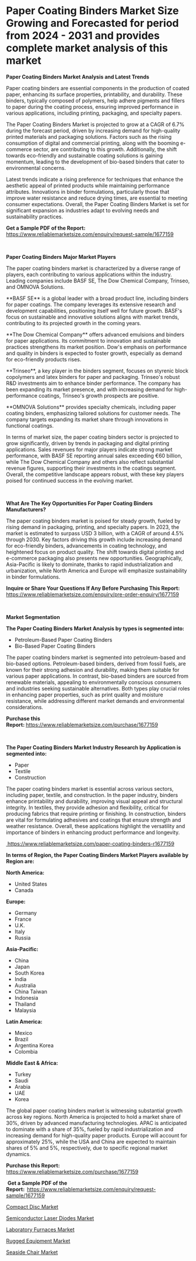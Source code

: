 <p><h1>Paper Coating Binders Market Size Growing and Forecasted for period from 2024 - 2031 and provides complete market analysis of this market</h1></p><p><strong>Paper Coating Binders Market Analysis and Latest Trends</strong></p>
<p><p>Paper coating binders are essential components in the production of coated paper, enhancing its surface properties, printability, and durability. These binders, typically composed of polymers, help adhere pigments and fillers to paper during the coating process, ensuring improved performance in various applications, including printing, packaging, and specialty papers.</p><p>The Paper Coating Binders Market is projected to grow at a CAGR of 6.7% during the forecast period, driven by increasing demand for high-quality printed materials and packaging solutions. Factors such as the rising consumption of digital and commercial printing, along with the booming e-commerce sector, are contributing to this growth. Additionally, the shift towards eco-friendly and sustainable coating solutions is gaining momentum, leading to the development of bio-based binders that cater to environmental concerns. </p><p>Latest trends indicate a rising preference for techniques that enhance the aesthetic appeal of printed products while maintaining performance attributes. Innovations in binder formulations, particularly those that improve water resistance and reduce drying times, are essential to meeting consumer expectations. Overall, the Paper Coating Binders Market is set for significant expansion as industries adapt to evolving needs and sustainability practices.</p></p>
<p><strong>Get a Sample PDF of the Report:&nbsp;</strong> <a href="https://www.reliablemarketsize.com/enquiry/request-sample/1677159?utm_campaign=1180&utm_medium=2&utm_source=Github&utm_content=ia&utm_term=30092024&utm_id=paper-coating-binders">https://www.reliablemarketsize.com/enquiry/request-sample/1677159</a></p>
<p>&nbsp;</p>
<p><strong>Paper Coating Binders Major Market Players</strong></p>
<p><p>The paper coating binders market is characterized by a diverse range of players, each contributing to various applications within the industry. Leading companies include BASF SE, The Dow Chemical Company, Trinseo, and OMNOVA Solutions.</p><p>**BASF SE** is a global leader with a broad product line, including binders for paper coatings. The company leverages its extensive research and development capabilities, positioning itself well for future growth. BASF's focus on sustainable and innovative solutions aligns with market trends, contributing to its projected growth in the coming years.</p><p>**The Dow Chemical Company** offers advanced emulsions and binders for paper applications. Its commitment to innovation and sustainable practices strengthens its market position. Dow's emphasis on performance and quality in binders is expected to foster growth, especially as demand for eco-friendly products rises.</p><p>**Trinseo**, a key player in the binders segment, focuses on styrenic block copolymers and latex binders for paper and packaging. Trinseo's robust R&D investments aim to enhance binder performance. The company has been expanding its market presence, and with increasing demand for high-performance coatings, Trinseo's growth prospects are positive.</p><p>**OMNOVA Solutions** provides specialty chemicals, including paper coating binders, emphasizing tailored solutions for customer needs. The company targets expanding its market share through innovations in functional coatings.</p><p>In terms of market size, the paper coating binders sector is projected to grow significantly, driven by trends in packaging and digital printing applications. Sales revenues for major players indicate strong market performance, with BASF SE reporting annual sales exceeding €60 billion, while The Dow Chemical Company and others also reflect substantial revenue figures, supporting their investments in the coatings segment. Overall, the competitive landscape appears robust, with these key players poised for continued success in the evolving market.</p></p>
<p>&nbsp;</p>
<p><strong>What Are The Key Opportunities For Paper Coating Binders Manufacturers?</strong></p>
<p><p>The paper coating binders market is poised for steady growth, fueled by rising demand in packaging, printing, and specialty papers. In 2023, the market is estimated to surpass USD 3 billion, with a CAGR of around 4.5% through 2030. Key factors driving this growth include increasing demand for eco-friendly binders, advancements in coating technology, and heightened focus on product quality. The shift towards digital printing and e-commerce packaging also presents new opportunities. Geographically, Asia-Pacific is likely to dominate, thanks to rapid industrialization and urbanization, while North America and Europe will emphasize sustainability in binder formulations.</p></p>
<p><strong>Inquire or Share Your Questions If Any Before Purchasing This Report:</strong> <a href="https://www.reliablemarketsize.com/enquiry/pre-order-enquiry/1677159?utm_campaign=1180&utm_medium=2&utm_source=Github&utm_content=ia&utm_term=30092024&utm_id=paper-coating-binders">https://www.reliablemarketsize.com/enquiry/pre-order-enquiry/1677159</a></p>
<p>&nbsp;</p>
<p><strong>Market Segmentation</strong></p>
<p><strong>The Paper Coating Binders Market Analysis by types is segmented into:</strong></p>
<p><ul><li>Petroleum-Based Paper Coating Binders</li><li>Bio-Based Paper Coating Binders</li></ul></p>
<p><p>The paper coating binders market is segmented into petroleum-based and bio-based options. Petroleum-based binders, derived from fossil fuels, are known for their strong adhesion and durability, making them suitable for various paper applications. In contrast, bio-based binders are sourced from renewable materials, appealing to environmentally conscious consumers and industries seeking sustainable alternatives. Both types play crucial roles in enhancing paper properties, such as print quality and moisture resistance, while addressing different market demands and environmental considerations.</p></p>
<p><strong>Purchase this Report:&nbsp;</strong><a href="https://www.reliablemarketsize.com/purchase/1677159?utm_campaign=1180&utm_medium=2&utm_source=Github&utm_content=ia&utm_term=30092024&utm_id=paper-coating-binders">https://www.reliablemarketsize.com/purchase/1677159</a></p>
<p>&nbsp;</p>
<p><strong>The Paper Coating Binders Market Industry Research by Application is segmented into:</strong></p>
<p><ul><li>Paper</li><li>Textile</li><li>Construction</li></ul></p>
<p><p>The paper coating binders market is essential across various sectors, including paper, textile, and construction. In the paper industry, binders enhance printability and durability, improving visual appeal and structural integrity. In textiles, they provide adhesion and flexibility, critical for producing fabrics that require printing or finishing. In construction, binders are vital for formulating adhesives and coatings that ensure strength and weather resistance. Overall, these applications highlight the versatility and importance of binders in enhancing product performance and longevity.</p></p>
<p><a href="https://www.reliablemarketsize.com/paper-coating-binders-r1677159?utm_campaign=1180&utm_medium=2&utm_source=Github&utm_content=ia&utm_term=30092024&utm_id=paper-coating-binders">&nbsp;https://www.reliablemarketsize.com/paper-coating-binders-r1677159</a></p>
<p><strong>In terms of Region, the Paper Coating Binders Market Players available by Region are:</strong></p>
<p>
    <p> <strong> North America: </strong>
        <ul>
            <li>United States</li>
            <li>Canada</li>
        </ul>
        </p> 
    <p> <strong> Europe: </strong>
        <ul>
            <li>Germany</li>
            <li>France</li>
            <li>U.K.</li>
            <li>Italy</li>
            <li>Russia</li>
        </ul>
        </p> 
    <p> <strong> Asia-Pacific: </strong>
        <ul>
            <li>China</li>
            <li>Japan</li>
            <li>South Korea</li>
            <li>India</li>
            <li>Australia</li>
            <li>China Taiwan</li>
            <li>Indonesia</li>
            <li>Thailand</li>
            <li>Malaysia</li>
        </ul>
        </p> 
    <p> <strong> Latin America: </strong>
        <ul>
            <li>Mexico</li>
            <li>Brazil</li>
            <li>Argentina Korea</li>
            <li>Colombia</li>
        </ul>
        </p> 
    <p> <strong> Middle East & Africa: </strong>
        <ul>
            <li>Turkey</li>
            <li>Saudi</li>
            <li>Arabia</li>
            <li>UAE</li>
            <li>Korea</li>
        </ul>
    </p>
    </p>
<p><p>The global paper coating binders market is witnessing substantial growth across key regions. North America is projected to hold a market share of 30%, driven by advanced manufacturing technologies. APAC is anticipated to dominate with a share of 35%, fueled by rapid industrialization and increasing demand for high-quality paper products. Europe will account for approximately 25%, while the USA and China are expected to maintain shares of 5% and 5%, respectively, due to specific regional market dynamics.</p></p>
<p><strong>Purchase this Report: </strong><a href="https://www.reliablemarketsize.com/purchase/1677159?utm_campaign=1180&utm_medium=2&utm_source=Github&utm_content=ia&utm_term=30092024&utm_id=paper-coating-binders">https://www.reliablemarketsize.com/purchase/1677159</a></p>
<p>&nbsp;<strong>Get a Sample PDF of the Report:&nbsp;&nbsp;</strong><a href="https://www.reliablemarketsize.com/enquiry/request-sample/1677159?utm_campaign=1180&utm_medium=2&utm_source=Github&utm_content=ia&utm_term=30092024&utm_id=paper-coating-binders">https://www.reliablemarketsize.com/enquiry/request-sample/1677159</a></p>
<p><strong></strong></p>
<p><p><a href="https://www.linkedin.com/pulse/compact-disc-market-indicators-size-regional-breakdown-5h1cc?utm_campaign=1180&utm_medium=2&utm_source=Github&utm_content=ia&utm_term=30092024&utm_id=paper-coating-binders">Compact Disc Market</a></p><p><a href="https://issuu.com/reportprime-2/docs/semiconductor-laser-diodes-market-s_335b3c720a3fe0?utm_campaign=1180&utm_medium=2&utm_source=Github&utm_content=ia&utm_term=30092024&utm_id=paper-coating-binders">Semiconductor Laser Diodes Market</a></p><p><a href="https://www.linkedin.com/pulse/laboratory-furnaces-market-analysis-report-global-insights-ncxwf?utm_campaign=1180&utm_medium=2&utm_source=Github&utm_content=ia&utm_term=30092024&utm_id=paper-coating-binders">Laboratory Furnaces Market</a></p><p><a href="https://issuu.com/reportprime-2/docs/rugged-equipment-market-size-2030.p_0a214e34e64b6a?utm_campaign=1180&utm_medium=2&utm_source=Github&utm_content=ia&utm_term=30092024&utm_id=paper-coating-binders">Rugged Equipment Market</a></p><p><a href="https://www.linkedin.com/pulse/seaside-chair-market-size-share-analysis-growth-trends-forecast-7xoyc?utm_campaign=1180&utm_medium=2&utm_source=Github&utm_content=ia&utm_term=30092024&utm_id=paper-coating-binders">Seaside Chair Market</a></p></p>